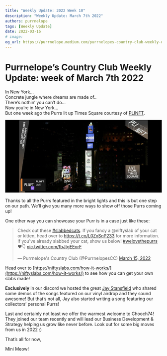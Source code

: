 ```yaml
---
title: "Weekly Update: 2022 Week 10"
description: "Weekly Update: March 7th 2022"
authors: purrnelope
tags: [Weekly Update]
date: 2022-03-16
# image:
og_url: https://purrnelope.medium.com/purrnelopes-country-club-weekly-update-week-of-march-7th-2022-b2a135b7c684
---
```


<!--truncate-->

# Purrnelope’s Country Club Weekly Update: week of March 7th 2022

In New York…  
Concrete jungle where dreams are made of..  
There’s nothin’ you can’t do…  
Now you’re in New York…  
But one week ago the Purrs lit up Times Square courtesy of [PLINFT](https://www.plinft.xyz/).

![](./assets/1_HiYJdgDEEfr1cwjaBLxe4g.jpg)

Thanks to all the Purrs featured in the bright lights and this is but one step on our path. We’ll give you many more ways to show off those Purrs coming up!

One other way you can showcase your Purr is in a case just like these:

<blockquote class="twitter-tweet">
  <p lang="en" dir="ltr">
    Check out these
    <a
      href="https://twitter.com/hashtag/slabbedcats?src=hash&amp;ref_src=twsrc%5Etfw"
      >#slabbedcats</a
    >. If you fancy a @niftyslab of your cat or kitten, head over to
    <a href="https://t.co/L0ZxSqP233">https://t.co/L0ZxSqP233</a> for more
    information. If you&#39;ve already slabbed your cat, show us below!
    <a
      href="https://twitter.com/hashtag/welovethepurrs?src=hash&amp;ref_src=twsrc%5Etfw"
      >#welovethepurrs</a
    >
    ♥️👇 <a href="https://t.co/fbJtgEEorF">pic.twitter.com/fbJtgEEorF</a>
  </p>
  &mdash; Purrnelope&#39;s Country Club (@PurrnelopesCC)
  <a
    href="https://twitter.com/PurrnelopesCC/status/1503649732257849347?ref_src=twsrc%5Etfw"
    >March 15, 2022</a
  >
</blockquote>

Head over to [https://niftyslabs.com/how-it-works/](https://niftyslabs.com/how-it-works/) to see how you can get your own slabs made!

**Exclusively** in our discord we hosted the great [Jay Stansfield](https://twitter.com/jaystansfield) who shared some demos of the songs featured on our vinyl airdrop and they sound awesome! But that’s not all, Jay also started writing a song featuring our collectors’ personal Purrs!

Last and certainly not least we offer the warmest welcome to Chooch74! They joined our team recently and will lead our Business Development & Strategy helping us grow like never before. Look out for some big moves from us in 2022 :)

That’s all for now,

Mini Meow!
